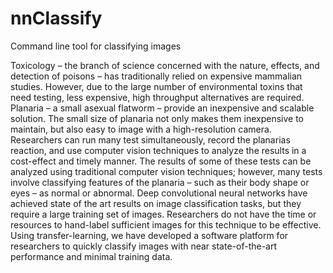 # nnClassify
Command line tool for classifying images

 Toxicology – the branch of science concerned with the nature,
 effects, and detection of poisons – has 
 traditionally relied on expensive mammalian studies.
 However, due to the large number of environmental
 toxins that need testing, less expensive, high 
 throughput alternatives are required. Planaria – a small 
 asexual flatworm – provide an inexpensive and scalable
 solution. The small size of planaria not only makes
 them inexpensive to maintain, but also easy to 
 image with a high-resolution camera. Researchers can
 run many test simultaneously, record the planarias
 reaction, and use computer vision techniques to 
 analyze the results in a cost-effect and timely manner.
 The results of some of these tests can be analyzed
 using traditional computer vision techniques;
 however, many tests involve classifying features of the
 planaria – such as their body shape or eyes – as
 normal or abnormal. Deep convolutional neural
 networks have achieved state of the art results on image
 classification tasks, but they require a large training
 set of images. Researchers do not have the time
 or resources to hand-label sufficient images for this
 technique to be effective. Using transfer-learning, we
 have developed a software platform for researchers to
 quickly classify images with near state-of-the-art
 performance and minimal training data.
